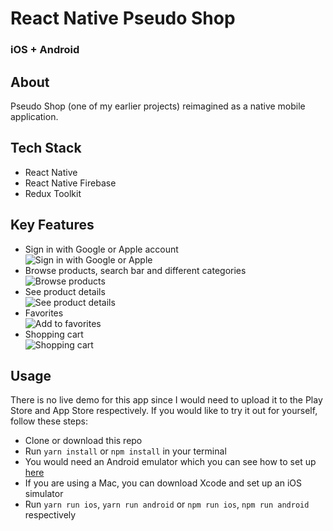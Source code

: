 # React Native Pseudo Shop

### iOS + Android

## About

Pseudo Shop (one of my earlier projects) reimagined as a native mobile application.

## Tech Stack

- React Native
- React Native Firebase
- Redux Toolkit

## Key Features

- Sign in with Google or Apple account <br />
  ![Sign in with Google or Apple](https://media.giphy.com/media/AlkMQn0sa5d6btRu0T/giphy.gif)
- Browse products, search bar and different categories <br />
  ![Browse products](https://media.giphy.com/media/Nnba8LonB0zwxvd4Nh/giphy.gif)
- See product details <br />
  ![See product details](https://media.giphy.com/media/x9gEBJTjLYgbbkZpo6/giphy.gif)
- Favorites <br />
  ![Add to favorites](https://media.giphy.com/media/6RUe0xhgAFvYfkFxWx/giphy.gif)
- Shopping cart <br />
  ![Shopping cart](https://media.giphy.com/media/5orkxATH8agY1TTdC5/giphy.gif)

## Usage

There is no live demo for this app since I would need to upload it to the Play Store and App Store respectively.
If you would like to try it out for yourself, follow these steps:

- Clone or download this repo
- Run `yarn install` or `npm install` in your terminal
- You would need an Android emulator which you can see how to set up [here](https://developer.android.com/studio/run/managing-avds)
- If you are using a Mac, you can download Xcode and set up an iOS simulator
- Run `yarn run ios`, `yarn run android` or `npm run ios`, `npm run android` respectively
